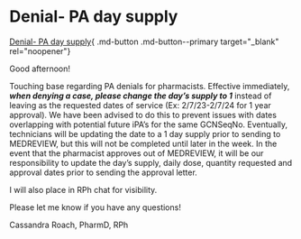 # Denial- PA day supply

[Denial- PA day supply](https://mygainwell-my.sharepoint.com/:u:/r/personal/christopher_nguyen_gainwelltechnologies_com/Documents/Evergreen/Emails/PA%20Denial%20day%20supply%20-%20New%20process.msg?csf=1&web=1&e=Y9H52L){ .md-button .md-button--primary target="_blank" rel="noopener"}

Good afternoon!
 
Touching base regarding PA denials for pharmacists. Effective immediately, ***when denying a case, please change the day’s supply to 1*** instead of leaving as the requested dates of service (Ex: 2/7/23-2/7/24 for 1 year approval). We have been advised to do this to prevent issues with dates overlapping with potential future iPA’s for the same GCNSeqNo. Eventually, technicians will be updating the date to a 1 day supply prior to sending to MEDREVIEW, but this will not be completed until later in the week. In the event that the pharmacist approves out of MEDREVIEW, it will be our responsibility to update the day’s supply, daily dose, quantity requested and approval dates prior to sending the approval letter. 
 
I will also place in RPh chat for visibility.
 
Please let me know if you have any questions!
 
Cassandra Roach, PharmD, RPh
